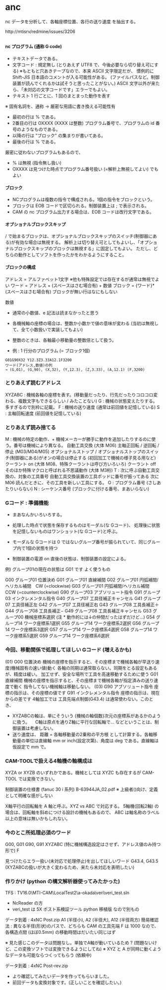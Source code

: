 # anc

nc データを分析して、各軸座標位置、各行の送り速度 を抽出する。

http://mtisrv/redmine/issues/3206


##


#### nc プログラム (通称 G code)
* テキストデータである。
* 文字コード : 規定無し (とりあえず UTF8 で、今後必要なら切り替え可にする)
※もともと穴あきテープなので、本来 ASCII 文字限定だが、
慣例的に Shift-JIS 日本語のコメントが入る可能性がある。
(ファイルパスなど。制御装置が読んでくれるかは試そうと思ったことがない。)
ASCII 文字以外が来たら、「未対応の文字コードです」エラーでもよい。
* テキスト 1 行ごとに、1 回のまとまった動作を表す

※ 固有名詞を、通称 → 厳密な用語に書き換える可能性有

* 最初の行は % である。
* 2番目の行は OXXXX (XXXX は整数) プログラム番号で、プログラムの id 番号のようなものである。
* 以降の行は "ブロック" の集まりが書いてある。
* 最後の行は % である。

厳密に従わないプログラムもあるので、
* % は無視 (指令無し扱い)
* OXXXX は見つけた時点でプログラム番号扱い (=解析上無視してよい)
でもよい

#### ブロック

* NCプログラムは複数の指令で構成される。1個の指令をブロックという。
* ブロックは EOB コードで区切られる。制御装置上は ; で表示される。
* CAM の nc プログラム出力する場合は、EOB コードは改行文字である。

#### オプショナルブロックスキップ
/ で始まるブロックは、オプショナルブロックスキップのスイッチ(制御器にある)が有効な場合は無視する。
解析上は切り替え可としてもよいし、「オプショナルブロックスキップのブロックは無視する」に固定してもよい。
ただし、どちらの動作としてソフトを作ったかをわかるようにすること。

#### ブロックの構成
アドレス = アルファベット1文字 ※他も特殊設定では存在するが通常は無視でよい
ワード = アドレス + (スペースはさむ場合有) + 数値
ブロック = {ワード}* (スペースはさむ場合有)
ブロックが無い行はなにもしない

数値
* 通常の小数値、e 記法は読まなかったと思う
* 各機械軸の座標の場合は、整数か小数かで値の意味が変わる
(当初は無視して、全て小数扱いで実装してもよい)
* 整数のときは、各軸最小移動量の整数倍として扱う。

* 例 : 1 行分のプログラム (= ブロック1個)

```
G01G90X32 Y12.3Z3.33A12.1F3200
ワード(アドレス,数値)の列
→ (G,01), (G,90), (X,32), (Y,12.3), (Z,3.33), (A,12.1) (F,3200)
```



### とりあえず読むアドレス

XYZABC : 機械各軸の座標を表す。(移動量だったり、行先だったりコロコロ変わる、複数文字もできるらしい / みたことない)
G : 機械の状態変えたりする。多すぎるので別枠に記載。
F : 機械の送り速度 (通常は前回値を記憶している)
S : 主軸回転速度 (前回値を記憶している)

### とりあえず読み捨てる

M : 機械の特定の動作、+ 機械メーカーが勝手に動作を追加したりするのに使う。番号は機械により異なる。
自動工具交換 (大体 M06)
主軸正回転 / 逆回転 / 停止 (M03/M04/M05)
オプショナルストップ / オプショナルストップのスイッチ(制御器にある)がオンの場合は停止する (初回加工で機械の様子見る用など)
クーラント on (大体 M08、特殊クーラントは呼び方いろいろ)
クーラント off
そのほか特殊マクロと呼ばれる不思議動作 (大体 M3桁)
T : 次に呼ぶ自動工具交換の、対象の工具番号
自動工具交換装置の工具ポッドに番号が振ってある
次に M06 読んだときに、その工具を新しい工具にする。
O : プログラム番号 (さしあたりいらない)
N : シーケンス番号 (ブロックに付ける番号、まあいらない)

### Gコード : 準備機能
* まあなんかいろいろする。
* 処理した時点で状態を保存するものはモーダル(な Gコード)、
処理後に状態を記憶しないものはワンショット(な Gコード)と呼ぶ。

* モーダルな Gコードは 0 ではないグループ番号が振られていて、同じグループ内で1個の状態を持つ
* 制御装置の電源 on 直後の状態は、制御装置の設定による。

例) グループ01の現在の状態は G01 です
よく使うもの

G00 グループ01 位置決め
 G01 グループ01 直線補間
 G02 グループ01 円弧補間/ヘリカル補間　CW (=clockwise)
 G03 グループ01 円弧補間/ヘリカル補間　CCW (=counterclockwise)
G90 グループ03 アブソリュート指令
 G91 グループ03 インクレメンタル指令
G40 グループ07 工具径補正キャンセル
 G41 グループ07 工具径補正左
 G42 グループ07 工具径補正右
 G43 グループ08 工具長補正＋
 G44 グループ08 工具長補正−
 G49 グループ08 工具長補正キャンセル
G53 グループ00 機械座標系選択 (注 * 動作的には↓の仲間だったはずだけど...)
 G54 グループ14 ワーク座標系1選択
 G55 グループ14 ワーク座標系2選択
 G56 グループ14 ワーク座標系3選択
 G57 グループ14 ワーク座標系4選択
 G58 グループ14 ワーク座標系5選択
 G59 グループ14 ワーク座標系6選択

### 今回、移動関係で処理してほしい Gコード (増えるかも)

(01)
 G00 位置決め 機械の座標を指示すると、その座標まで機械各軸が早送り速度(機械固有の速い値)動く
              各軸の同期は通常取らない。同期をとる設定もあるが、精度は緩い。
              加工せず、安全な場所で工具を高速移動するために使う
 G01 直線補間 機械の座標を指示すると、その座標まで機械各軸が指定済みの送り速度で動く
指令してない機械軸は移動しない。
(03)
 G90 アブソリュート指令   座標の指示は、その座標の値です
 G91 インクレメンタル指令 座標の指示は、現在からの差です
4軸加工では 工具先端点制御(G43.4) は通常使わない。このとき、

* XYZABCの軸は、単にそういう {機械の軸個数}次元の座標系があるかのように扱う。
 　C軸は原点を通りZ軸に平行な回転軸で... などということは、制御装置は考慮しない。
 * 送り速度は、
     距離 = 各軸移動量の2乗和の平方根
   として計算する。各軸移動量の単位は直線軸 mm or inch(設定次第)、角度は deg である。直線軸は仮設定で mm で。

### CAM-TOOLで扱える4軸機の軸構成は
XYZA or XYZB
のいずれかである。機械としては XYZC も存在するが CAM-TOOL では変換できない。

制御装置の仕様書 (fanuc 30 i 系列)
B-63944JA_02.pdf ※ 上級者()向け、定義として明確な感がしない

X軸平行の回転軸を A 軸と呼ぶ。XYZ vs ABC で対応する。
5軸機(回転2軸) の場合は、回転軸を斜めにつける設計の機械もあるので、
ABC は軸名称のラベル以上の意味は無いかもしれない。


### 今のとこ所処理必須のワード
G00, G01
G90, G91
XYZABC (特に機械構造設定はさせず、アドレス値のみ持つ形で)
F

見つけたらエラー扱い(未対応で処理停止)を出してほしいワード
G43.4, G43.5 (XYZABCの扱いが大きく変わるため、来たら未対応を表明したい)


### 作りかけ (python の構文解析器使ってみたかった)
TFS : TV16.0\MTI-CAM\LocalTest2\a-okada\veri\veri_test.sln
* NcReader の方
* veri_test は 5X ポスト系検証ツール python 移植版 なので別もの

データ到着 : 4xNC Post.zip
A1 (半径小), A2 (半径大), A12 (半径両方)
簡易確認法 : 異なる半径(形状)のパスで、どちらも CAM の工具先端 F は 1000 なので、
各構造点間 (ほぼ0.5mm) の移動時間はだいたい同じはず

※ 見た感じこのデータは問題なし。単独でA軸が動いているため ?
(問題ないけど、この変換ソフトでは変換できるようにしてね)
※ XYZ と A が同時に動くようなデータも可能ならつくってもらう (依頼中)

データ到着 : 4xNC Post-rev.zip
* より確認してみたいデータを作ってもらいました。
* 前回データも変換対象です。(正しいことを確認したい。)

